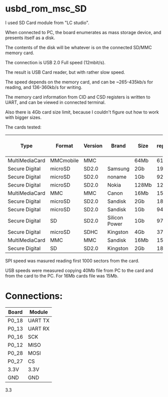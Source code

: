 usbd_rom_msc_SD
================

I used SD Card module from "LC studio".

When connected to PC, the board enumerates as mass storage device, and presents itself as a disk. 

The contents of the disk will be whatever is on the connected SD/MMC memory card.

The connection is USB 2.0 Full speed (12mbit/s).

The result is USB Card reader, but with rather slow speed. 

The speed depends on the memory card, and can be ~265-435kb/s for reading, and 136-360kb/s for writing.

The memory card information from CID and CSD registers is written to UART, and can be viewed in connected terminal.

Also there is 4Gb card size limit, because I couldn't figure out how to work with bigger sizes.

The cards tested:

|Type|Format|Version|Brand|Size|Size reported, MB|Production date|SPI read, kb/s|USB read, kb/s|USB write, kb/s|
|----|------|-------|-----|----|-----------------|---------------|--------------|--------------|---------------|
|MultiMediaCard|MMCmobile|MMC| |64Mb|61|2007-06|906|435|360|
|Secure Digital|microSD|SD2.0|Samsung|2Gb|1936|2009-10|851|420|210|
|Secure Digital|microSD|SD2.0|noname|1Gb|922|2009-12|801|325|55|
|Secure Digital|microSD|SD2.0|Nokia|128Mb|120|2007-06|723|382|240|
|MultiMediaCard|MMC|MMC|Canon|16Mb|15|2007-11|653|377|139|
|Secure Digital|microSD|SD2.0|Sandisk|2Gb|1886|2009-11|617|369|182|
|Secure Digital|microSD|SD2.0|Sandisk|1Gb|942|2011-01|613|358|168|
|Secure Digital|SD|SD2.0|Silicon Power|1Gb|972|2007-07|601|370|138|
|Secure Digital|microSD|SDHC|Kingston|4Gb|3768|2013-07|534|282|136|
|MultiMediaCard|MMC|MMC|Sandisk|16Mb|15|2003-06|391|265|305|
|Secure Digital|SD|SD2.0|Kingston|2Gb|1882|2011-01|282|325|13|

SPI speed was masured reading first 1000 sectors from the card.

USB speeds were measured copying 40Mb file from PC to the card and from the card to the PC. For 16Mb cards file was 15Mb.

Connections:
=

|Board|Module|
|-----|-------|
|P0_18|UART TX|
|P0_13|UART RX|
|P0_16|SCK|
|P0_12|MISO|
|P0_28|MOSI|
|P0_27|CS|
|3.3V|3.3V|
|GND|GND|
3.3
